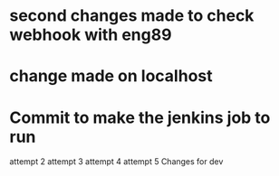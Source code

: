 # second changes made to check webhook with eng89
# change made on localhost 
# Commit to make the jenkins job to run
attempt 2
attempt 3
attempt 4
attempt 5
Changes for dev
